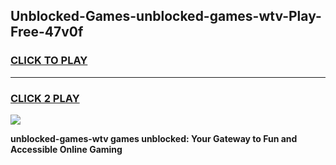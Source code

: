 
## Unblocked-Games-unblocked-games-wtv-Play-Free-47v0f
<h3>
<a href="https://premium76.site?title=unblocked-games-wtv&ref=18A1">CLICK TO PLAY</a></h3>
<hr>

<h3>
<a href="https://premium76.site?title=unblocked-games-wtv&ref=18A1">CLICK 2 PLAY</a>
  
</h3>

<a href="https://premium76.site?title=unblocked-games-wtv&ref=18A1"><img src="https://clearcache.store/games.png"></a>


**unblocked-games-wtv games unblocked: Your Gateway to Fun and Accessible Online Gaming**
